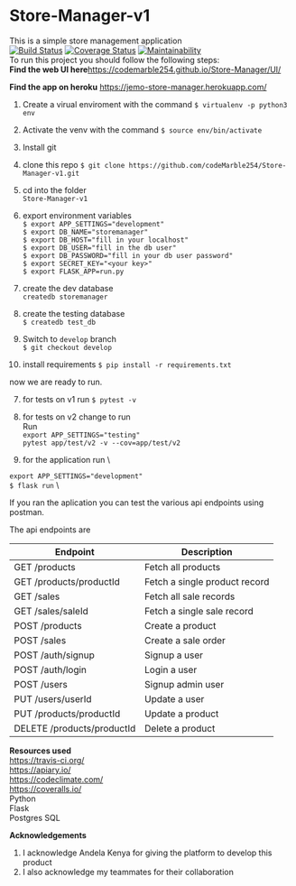 # Store-Manager-v1
This is a simple store management application\
[![Build Status](https://travis-ci.org/codeMarble254/Store-Manager-v1.svg?branch=bg-fix-heroku-deployment-161331066)](https://travis-ci.org/codeMarble254/Store-Manager-v1)
[![Coverage Status](https://coveralls.io/repos/github/codeMarble254/Store-Manager-v1/badge.svg?branch=develop)](https://coveralls.io/github/codeMarble254/Store-Manager-v1?branch=develop)
[![Maintainability](https://api.codeclimate.com/v1/badges/66cf3a604295b849139d/maintainability)](https://codeclimate.com/github/codeMarble254/Store-Manager-v1/maintainability)\
To run this project you should follow the following steps: \
**Find the web UI here**https://codemarble254.github.io/Store-Manager/UI/ 

**Find the app on heroku** https://jemo-store-manager.herokuapp.com/ 

1. Create a virual enviroment with the command
`$ virtualenv -p python3 env`

2. Activate the venv with the command
`$ source env/bin/activate`

3. Install git

4. clone this repo
`$ git clone https://github.com/codeMarble254/Store-Manager-v1.git`
5. cd into the folder \
`Store-Manager-v1`

5. export environment variables \
`$ export APP_SETTINGS="development"` \
`$ export DB_NAME="storemanager"` \
`$ export DB_HOST="fill in your localhost"` \
`$ export DB_USER="fill in the db user"` \
`$ export DB_PASSWORD="fill in your db user password"` \
`$ export SECRET_KEY="<your key>"` \
`$ export FLASK_APP=run.py`

6. create the dev database \
`createdb storemanager`

6. create the testing database \
`$ createdb test_db`

5. Switch to `develop` branch \
`$ git checkout develop`

6. install requirements
`$ pip install -r requirements.txt`

now we are ready to run.

7. for tests on v1 run
`$ pytest -v`
8. for tests on v2 change to run \
Run \
`export APP_SETTINGS="testing"` \
`pytest app/test/v2 -v --cov=app/test/v2`

9. for the application run \

`export APP_SETTINGS="development"` \
`$ flask run` \

If you ran the aplication you can test the various api endpoints using postman.

The api endpoints are

| Endpoint | Description |
| --- | --- |
| GET /products | Fetch all products |
| GET /products/productId | Fetch a single product record |
| GET /sales | Fetch all sale records |
| GET /sales/saleId | Fetch a single sale record |
| POST /products | Create a product |
| POST /sales | Create a sale order |
| POST /auth/signup | Signup a user |
| POST /auth/login | Login a user |
| POST /users | Signup admin user |
| PUT /users/userId | Update a user |
| PUT /products/productId | Update a product |
| DELETE /products/productId | Delete a product |

**Resources used** \
https://travis-ci.org/ \
https://apiary.io/ \
https://codeclimate.com/ \
https://coveralls.io/ \
Python \
Flask \
Postgres SQL

**Acknowledgements**  
1. I acknowledge Andela Kenya for giving the platform to develop this product  
1. I also acknowledge my teammates for their collaboration



